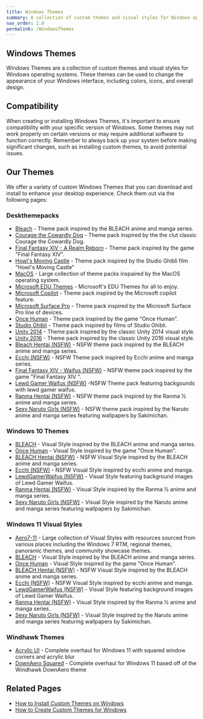 ```yaml
---
title: Windows Themes
summary: A collection of custom themes and visual styles for Windows operating systems.
nav_order: 2.0
permalink: /WindowsThemes
---
```


## Windows Themes
Windows Themes are a collection of custom themes and visual styles for Windows operating systems. These themes can be used to change the appearance of your Windows interface, including colors, icons, and overall design.

## Compatibility
When creating or installing Windows Themes, it's important to ensure compatibility with your specific version of Windows. Some themes may not work properly on certain versions or may require additional software to function correctly. Remember to always back up your system before making significant changes, such as installing custom themes, to avoid potential issues.

## Our Themes
We offer a variety of custom Windows Themes that you can download and install to enhance your desktop experience. Check them out via the following pages:

### Deskthemepacks 
- [Bleach](/WindowsThemes/Deskthemepacks/BLEACH) - Theme pack inspired by the BLEACH anime and manga series.
- [Courage the Cowardly Dog](/WindowsThemes/Deskthemepacks/CourageTCD) - Theme pack inspired by the the clut classic Courage the Cowardly Dog.
- [Final Fantasy XIV - A Realm Reborn](/WindowsThemes/Deskthemepacks/FinalFantasyXIV) - Theme pack inspired by the game "Final Fantasy XIV".
- [Howl's Moving Castle](/WindowsThemes/Deskthemepacks/HowlsMovingCastle) - Theme pack inspired by the Studio Ghibli film "Howl's Moving Castle"
- [MacOS](/WindowsThemes/Deskthemepacks/MacOS) - Large collection of theme packs inspaired by the MacOS operating system.
- [Microsoft EDU Themes](/WindowsThemes/Deskthemepacks/MicrosoftEDUThemes) - Microsoft's EDU Themes for all to enjoy.
- [Microsoft Copilot](/WindowsThemes/Deskthemepacks/MicrosoftCopilot) - Theme pack inspired by the Microsoft copilot feature.
- [Microsoft Surface Pro](/WindowsThemes/Deskthemepacks/MicrosoftSurfacePro) - Theme pack inspired by the Microsoft Surface Pro line of devices.
- [Once Human](/WindowsThemes/Deskthemepacks/OnceHuman) - Theme pack inspired by the game "Once Human".
- [Studio Ghibli](/WindowsThemes/Deskthemepacks/StudioGhibli) - Theme pack inspired by films of Studio Ghibli.
- [Unity 2014](/WindowsThemes/Deskthemepacks/Unity2014) - Theme pack inspired by the classic Unity 2014 visual style.
- [Unity 2016](/WindowsThemes/Deskthemepacks/Unity2016) - Theme pack inspired by the classic Unity 2016 visual style.
- [Bleach Hentai (NSFW)](/WindowsThemes/Deskthemepacks/BLEACHHentai) - NSFW theme pack inspired by the BLEACH anime and manga series.
- [Ecchi (NSFW)](/WindowsThemes/Deskthemepacks/Ecchi) - NSFW Theme pack inspired by Ecchi anime and manga series.
- [Final Fantasy XIV - Waifus (NSFW)](/WindowsThemes/Deskthemepacks/FinalFantasyXIVWaifus) - NSFW theme pack inspired by the game "Final Fantasy XIV ".
- [Lewd Gamer Waifus (NSFW)](/WindowsThemes/Deskthemepacks/LewdGamerWaifus) -NSFW Theme pack featuring backgounds with lewd gamer waifus.
- [Ranma Hentai (NSFW)](/WindowsThemes/Deskthemepacks/RanmaHentai) - NSFW theme pack inspired by the Ranma ½ anime and manga series.
- [Sexy Naruto Girls (NSFW)](/WindowsThemes/Deskthemepacks/SexyNarutoGirls) - NSFW theme pack inspired by the Naruto anime and manga series featuring wallpapers by Sakimichan.

### Windows 10 Themes 
- [BLEACH](/WindowsThemes/VisualStyles/Windows10/Bleach) - Visual Style inspired by the BLEACH anime and manga series.
- [Once Human](/WindowsThemes/VisualStyles/Windows10/OnceHuman) - Visual Style inspired by the game "Once Human".
- [BLEACH Hentai (NSFW)](/WindowsThemes/VisualStyles/Windows10/BLEACHHentai) - NSFW Visual Style inspired by the BLEACH anime and manga series.
- [Ecchi (NSFW)](/WindowsThemes/VisualStyles/Windows10/Ecchi) - NSFW Visual Style inspired by ecchi anime and manga.
- [LewdGamerWaifus (NSFW)](/WindowsThemes/VisualStyles/Windows10/LewdGamerWaifus) - Visual Style featuring background images of Lewd Gamer Waifus.
- [Ranma Hentai (NSFW)](/WindowsThemes/VisualStyles/Windows10/RanmaHentai) - Visual Style inspired by the Ranma ½ anime and manga series.
- [Sexy Naruto Girls (NSFW)](/WindowsThemes/VisualStyles/Windows10/SexyNarutoGirls) - Visual Style inspired by the Naruto anime and manga series featuring wallpapers by Sakimichan.

### Windows 11 Visual Styles 
- [Aero7-11](/WindowsThemes/VisualStyles/Windows11/Aero7-11) - Large collection of Visual Styles with resources sourced from various places including the Windows 7 RTM, regional themes, panoramic themes, and community showcase themes.
- [BLEACH](/WindowsThemes/VisualStyles/Windows11/Bleach) - Visual Style inspired by the BLEACH anime and manga series.
- [Once Human](/WindowsThemes/VisualStyles/Windows11/OnceHuman) - Visual Style inspired by the game "Once Human".
- [BLEACH Hentai (NSFW)](/WindowsThemes/VisualStyles/Windows11/BLEACHHentai) - NSFW Visual Style inspired by the BLEACH anime and manga series.
- [Ecchi (NSFW)](/WindowsThemes/VisualStyles/Windows11/Ecchi) - NSFW Visual Style inspired by ecchi anime and manga.
- [LewdGamerWaifus (NSFW)](/WindowsThemes/VisualStyles/Windows11/LewdGamerWaifus) - Visual Style featuring background images of Lewd Gamer Waifus.
- [Ranma Hentai (NSFW)](/WindowsThemes/VisualStyles/Windows11/RanmaHentai) - Visual Style inspired by the Ranma ½ anime and manga series.
- [Sexy Naruto Girls (NSFW)](/WindowsThemes/VisualStyles/Windows11/SexyNarutoGirls) - Visual Style inspired by the Naruto anime and manga series featuring wallpapers by Sakimichan.

### Windhawk Themes 
- [Acrylic UI](/WindowsThemes/WindhawkThemes/AcrylicUI) - Complete overhaul for Windows 11 with squared window corners and acrylic blur
- [DownAero Squared](/WindowsThemes/WindhawkThemes/DownAeroSquared) - Complete overhaul for Windows 11 based off of the Windhawk DownAero theme

## Related Pages 
- [How to Install Custom Themes on Windows](/HowTo/InstallCustomThemes)
- [How to Create Custom Themes for Windows](/HowTo/CreateCustomThemes)
